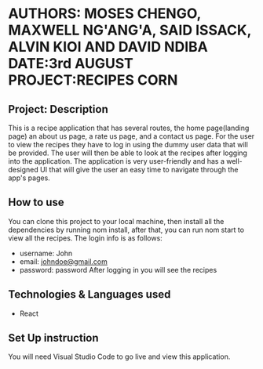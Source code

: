 # AUTHORS: MOSES CHENGO, MAXWELL NG'ANG'A, SAID ISSACK, ALVIN KIOI AND DAVID NDIBA DATE:3rd AUGUST PROJECT:RECIPES CORN

## Project: Description

This is a recipe application that has several routes, the home page(landing page) an about us page, a rate us page, and a contact us page. For the user to view the recipes they have to log in using the dummy user data that will be provided. The user will then be able to look at the recipes after logging into the application. The application is very user-friendly and has a well-designed UI that will give the user an easy time to navigate through the app's pages.

## How to use

You can clone this project to your local machine, then install all the dependencies by running nom install, after that, you can run nom start to view all the recipes. The login info is as follows:

- username: John
- email: johndoe@gmail.com
- password: password
  After logging in you will see the recipes

## Technologies & Languages used

- React

## Set Up instruction

You will need Visual Studio Code to go live and view this application.
